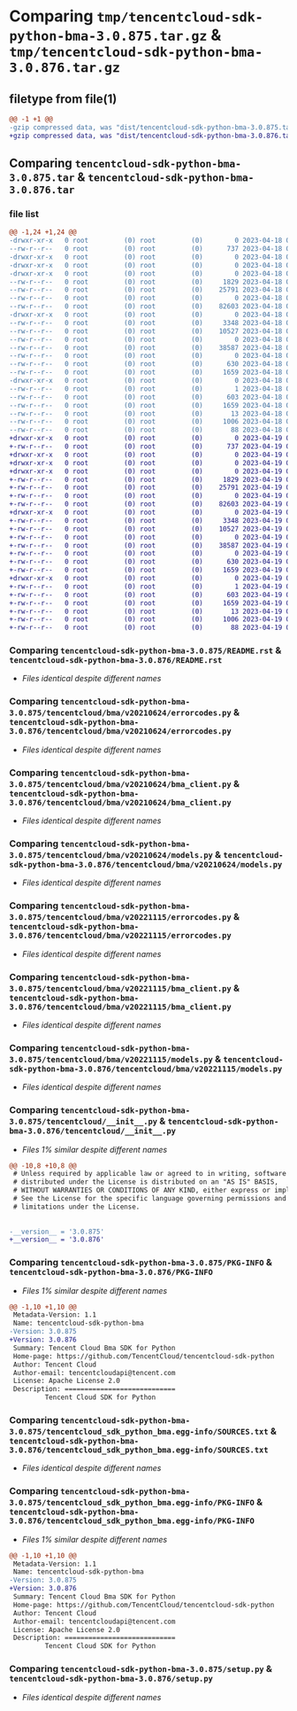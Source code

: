 # Comparing `tmp/tencentcloud-sdk-python-bma-3.0.875.tar.gz` & `tmp/tencentcloud-sdk-python-bma-3.0.876.tar.gz`

## filetype from file(1)

```diff
@@ -1 +1 @@
-gzip compressed data, was "dist/tencentcloud-sdk-python-bma-3.0.875.tar", last modified: Tue Apr 18 00:22:51 2023, max compression
+gzip compressed data, was "dist/tencentcloud-sdk-python-bma-3.0.876.tar", last modified: Wed Apr 19 00:18:13 2023, max compression
```

## Comparing `tencentcloud-sdk-python-bma-3.0.875.tar` & `tencentcloud-sdk-python-bma-3.0.876.tar`

### file list

```diff
@@ -1,24 +1,24 @@
-drwxr-xr-x   0 root         (0) root         (0)        0 2023-04-18 00:22:51.000000 tencentcloud-sdk-python-bma-3.0.875/
--rw-r--r--   0 root         (0) root         (0)      737 2023-04-18 00:22:50.000000 tencentcloud-sdk-python-bma-3.0.875/README.rst
-drwxr-xr-x   0 root         (0) root         (0)        0 2023-04-18 00:22:51.000000 tencentcloud-sdk-python-bma-3.0.875/tencentcloud/
-drwxr-xr-x   0 root         (0) root         (0)        0 2023-04-18 00:22:51.000000 tencentcloud-sdk-python-bma-3.0.875/tencentcloud/bma/
-drwxr-xr-x   0 root         (0) root         (0)        0 2023-04-18 00:22:51.000000 tencentcloud-sdk-python-bma-3.0.875/tencentcloud/bma/v20210624/
--rw-r--r--   0 root         (0) root         (0)     1829 2023-04-18 00:22:50.000000 tencentcloud-sdk-python-bma-3.0.875/tencentcloud/bma/v20210624/errorcodes.py
--rw-r--r--   0 root         (0) root         (0)    25791 2023-04-18 00:22:50.000000 tencentcloud-sdk-python-bma-3.0.875/tencentcloud/bma/v20210624/bma_client.py
--rw-r--r--   0 root         (0) root         (0)        0 2023-04-18 00:22:50.000000 tencentcloud-sdk-python-bma-3.0.875/tencentcloud/bma/v20210624/__init__.py
--rw-r--r--   0 root         (0) root         (0)    82603 2023-04-18 00:22:50.000000 tencentcloud-sdk-python-bma-3.0.875/tencentcloud/bma/v20210624/models.py
-drwxr-xr-x   0 root         (0) root         (0)        0 2023-04-18 00:22:51.000000 tencentcloud-sdk-python-bma-3.0.875/tencentcloud/bma/v20221115/
--rw-r--r--   0 root         (0) root         (0)     3348 2023-04-18 00:22:50.000000 tencentcloud-sdk-python-bma-3.0.875/tencentcloud/bma/v20221115/errorcodes.py
--rw-r--r--   0 root         (0) root         (0)    10527 2023-04-18 00:22:50.000000 tencentcloud-sdk-python-bma-3.0.875/tencentcloud/bma/v20221115/bma_client.py
--rw-r--r--   0 root         (0) root         (0)        0 2023-04-18 00:22:50.000000 tencentcloud-sdk-python-bma-3.0.875/tencentcloud/bma/v20221115/__init__.py
--rw-r--r--   0 root         (0) root         (0)    38587 2023-04-18 00:22:50.000000 tencentcloud-sdk-python-bma-3.0.875/tencentcloud/bma/v20221115/models.py
--rw-r--r--   0 root         (0) root         (0)        0 2023-04-18 00:22:50.000000 tencentcloud-sdk-python-bma-3.0.875/tencentcloud/bma/__init__.py
--rw-r--r--   0 root         (0) root         (0)      630 2023-04-18 00:22:50.000000 tencentcloud-sdk-python-bma-3.0.875/tencentcloud/__init__.py
--rw-r--r--   0 root         (0) root         (0)     1659 2023-04-18 00:22:51.000000 tencentcloud-sdk-python-bma-3.0.875/PKG-INFO
-drwxr-xr-x   0 root         (0) root         (0)        0 2023-04-18 00:22:51.000000 tencentcloud-sdk-python-bma-3.0.875/tencentcloud_sdk_python_bma.egg-info/
--rw-r--r--   0 root         (0) root         (0)        1 2023-04-18 00:22:51.000000 tencentcloud-sdk-python-bma-3.0.875/tencentcloud_sdk_python_bma.egg-info/dependency_links.txt
--rw-r--r--   0 root         (0) root         (0)      603 2023-04-18 00:22:51.000000 tencentcloud-sdk-python-bma-3.0.875/tencentcloud_sdk_python_bma.egg-info/SOURCES.txt
--rw-r--r--   0 root         (0) root         (0)     1659 2023-04-18 00:22:51.000000 tencentcloud-sdk-python-bma-3.0.875/tencentcloud_sdk_python_bma.egg-info/PKG-INFO
--rw-r--r--   0 root         (0) root         (0)       13 2023-04-18 00:22:51.000000 tencentcloud-sdk-python-bma-3.0.875/tencentcloud_sdk_python_bma.egg-info/top_level.txt
--rw-r--r--   0 root         (0) root         (0)     1006 2023-04-18 00:22:50.000000 tencentcloud-sdk-python-bma-3.0.875/setup.py
--rw-r--r--   0 root         (0) root         (0)       88 2023-04-18 00:22:51.000000 tencentcloud-sdk-python-bma-3.0.875/setup.cfg
+drwxr-xr-x   0 root         (0) root         (0)        0 2023-04-19 00:18:13.000000 tencentcloud-sdk-python-bma-3.0.876/
+-rw-r--r--   0 root         (0) root         (0)      737 2023-04-19 00:18:12.000000 tencentcloud-sdk-python-bma-3.0.876/README.rst
+drwxr-xr-x   0 root         (0) root         (0)        0 2023-04-19 00:18:13.000000 tencentcloud-sdk-python-bma-3.0.876/tencentcloud/
+drwxr-xr-x   0 root         (0) root         (0)        0 2023-04-19 00:18:13.000000 tencentcloud-sdk-python-bma-3.0.876/tencentcloud/bma/
+drwxr-xr-x   0 root         (0) root         (0)        0 2023-04-19 00:18:13.000000 tencentcloud-sdk-python-bma-3.0.876/tencentcloud/bma/v20210624/
+-rw-r--r--   0 root         (0) root         (0)     1829 2023-04-19 00:18:12.000000 tencentcloud-sdk-python-bma-3.0.876/tencentcloud/bma/v20210624/errorcodes.py
+-rw-r--r--   0 root         (0) root         (0)    25791 2023-04-19 00:18:12.000000 tencentcloud-sdk-python-bma-3.0.876/tencentcloud/bma/v20210624/bma_client.py
+-rw-r--r--   0 root         (0) root         (0)        0 2023-04-19 00:18:12.000000 tencentcloud-sdk-python-bma-3.0.876/tencentcloud/bma/v20210624/__init__.py
+-rw-r--r--   0 root         (0) root         (0)    82603 2023-04-19 00:18:12.000000 tencentcloud-sdk-python-bma-3.0.876/tencentcloud/bma/v20210624/models.py
+drwxr-xr-x   0 root         (0) root         (0)        0 2023-04-19 00:18:13.000000 tencentcloud-sdk-python-bma-3.0.876/tencentcloud/bma/v20221115/
+-rw-r--r--   0 root         (0) root         (0)     3348 2023-04-19 00:18:12.000000 tencentcloud-sdk-python-bma-3.0.876/tencentcloud/bma/v20221115/errorcodes.py
+-rw-r--r--   0 root         (0) root         (0)    10527 2023-04-19 00:18:12.000000 tencentcloud-sdk-python-bma-3.0.876/tencentcloud/bma/v20221115/bma_client.py
+-rw-r--r--   0 root         (0) root         (0)        0 2023-04-19 00:18:12.000000 tencentcloud-sdk-python-bma-3.0.876/tencentcloud/bma/v20221115/__init__.py
+-rw-r--r--   0 root         (0) root         (0)    38587 2023-04-19 00:18:12.000000 tencentcloud-sdk-python-bma-3.0.876/tencentcloud/bma/v20221115/models.py
+-rw-r--r--   0 root         (0) root         (0)        0 2023-04-19 00:18:12.000000 tencentcloud-sdk-python-bma-3.0.876/tencentcloud/bma/__init__.py
+-rw-r--r--   0 root         (0) root         (0)      630 2023-04-19 00:18:12.000000 tencentcloud-sdk-python-bma-3.0.876/tencentcloud/__init__.py
+-rw-r--r--   0 root         (0) root         (0)     1659 2023-04-19 00:18:13.000000 tencentcloud-sdk-python-bma-3.0.876/PKG-INFO
+drwxr-xr-x   0 root         (0) root         (0)        0 2023-04-19 00:18:13.000000 tencentcloud-sdk-python-bma-3.0.876/tencentcloud_sdk_python_bma.egg-info/
+-rw-r--r--   0 root         (0) root         (0)        1 2023-04-19 00:18:13.000000 tencentcloud-sdk-python-bma-3.0.876/tencentcloud_sdk_python_bma.egg-info/dependency_links.txt
+-rw-r--r--   0 root         (0) root         (0)      603 2023-04-19 00:18:13.000000 tencentcloud-sdk-python-bma-3.0.876/tencentcloud_sdk_python_bma.egg-info/SOURCES.txt
+-rw-r--r--   0 root         (0) root         (0)     1659 2023-04-19 00:18:13.000000 tencentcloud-sdk-python-bma-3.0.876/tencentcloud_sdk_python_bma.egg-info/PKG-INFO
+-rw-r--r--   0 root         (0) root         (0)       13 2023-04-19 00:18:13.000000 tencentcloud-sdk-python-bma-3.0.876/tencentcloud_sdk_python_bma.egg-info/top_level.txt
+-rw-r--r--   0 root         (0) root         (0)     1006 2023-04-19 00:18:12.000000 tencentcloud-sdk-python-bma-3.0.876/setup.py
+-rw-r--r--   0 root         (0) root         (0)       88 2023-04-19 00:18:13.000000 tencentcloud-sdk-python-bma-3.0.876/setup.cfg
```

### Comparing `tencentcloud-sdk-python-bma-3.0.875/README.rst` & `tencentcloud-sdk-python-bma-3.0.876/README.rst`

 * *Files identical despite different names*

### Comparing `tencentcloud-sdk-python-bma-3.0.875/tencentcloud/bma/v20210624/errorcodes.py` & `tencentcloud-sdk-python-bma-3.0.876/tencentcloud/bma/v20210624/errorcodes.py`

 * *Files identical despite different names*

### Comparing `tencentcloud-sdk-python-bma-3.0.875/tencentcloud/bma/v20210624/bma_client.py` & `tencentcloud-sdk-python-bma-3.0.876/tencentcloud/bma/v20210624/bma_client.py`

 * *Files identical despite different names*

### Comparing `tencentcloud-sdk-python-bma-3.0.875/tencentcloud/bma/v20210624/models.py` & `tencentcloud-sdk-python-bma-3.0.876/tencentcloud/bma/v20210624/models.py`

 * *Files identical despite different names*

### Comparing `tencentcloud-sdk-python-bma-3.0.875/tencentcloud/bma/v20221115/errorcodes.py` & `tencentcloud-sdk-python-bma-3.0.876/tencentcloud/bma/v20221115/errorcodes.py`

 * *Files identical despite different names*

### Comparing `tencentcloud-sdk-python-bma-3.0.875/tencentcloud/bma/v20221115/bma_client.py` & `tencentcloud-sdk-python-bma-3.0.876/tencentcloud/bma/v20221115/bma_client.py`

 * *Files identical despite different names*

### Comparing `tencentcloud-sdk-python-bma-3.0.875/tencentcloud/bma/v20221115/models.py` & `tencentcloud-sdk-python-bma-3.0.876/tencentcloud/bma/v20221115/models.py`

 * *Files identical despite different names*

### Comparing `tencentcloud-sdk-python-bma-3.0.875/tencentcloud/__init__.py` & `tencentcloud-sdk-python-bma-3.0.876/tencentcloud/__init__.py`

 * *Files 1% similar despite different names*

```diff
@@ -10,8 +10,8 @@
 # Unless required by applicable law or agreed to in writing, software
 # distributed under the License is distributed on an "AS IS" BASIS,
 # WITHOUT WARRANTIES OR CONDITIONS OF ANY KIND, either express or implied.
 # See the License for the specific language governing permissions and
 # limitations under the License.
 
 
-__version__ = '3.0.875'
+__version__ = '3.0.876'
```

### Comparing `tencentcloud-sdk-python-bma-3.0.875/PKG-INFO` & `tencentcloud-sdk-python-bma-3.0.876/PKG-INFO`

 * *Files 1% similar despite different names*

```diff
@@ -1,10 +1,10 @@
 Metadata-Version: 1.1
 Name: tencentcloud-sdk-python-bma
-Version: 3.0.875
+Version: 3.0.876
 Summary: Tencent Cloud Bma SDK for Python
 Home-page: https://github.com/TencentCloud/tencentcloud-sdk-python
 Author: Tencent Cloud
 Author-email: tencentcloudapi@tencent.com
 License: Apache License 2.0
 Description: ============================
         Tencent Cloud SDK for Python
```

### Comparing `tencentcloud-sdk-python-bma-3.0.875/tencentcloud_sdk_python_bma.egg-info/SOURCES.txt` & `tencentcloud-sdk-python-bma-3.0.876/tencentcloud_sdk_python_bma.egg-info/SOURCES.txt`

 * *Files identical despite different names*

### Comparing `tencentcloud-sdk-python-bma-3.0.875/tencentcloud_sdk_python_bma.egg-info/PKG-INFO` & `tencentcloud-sdk-python-bma-3.0.876/tencentcloud_sdk_python_bma.egg-info/PKG-INFO`

 * *Files 1% similar despite different names*

```diff
@@ -1,10 +1,10 @@
 Metadata-Version: 1.1
 Name: tencentcloud-sdk-python-bma
-Version: 3.0.875
+Version: 3.0.876
 Summary: Tencent Cloud Bma SDK for Python
 Home-page: https://github.com/TencentCloud/tencentcloud-sdk-python
 Author: Tencent Cloud
 Author-email: tencentcloudapi@tencent.com
 License: Apache License 2.0
 Description: ============================
         Tencent Cloud SDK for Python
```

### Comparing `tencentcloud-sdk-python-bma-3.0.875/setup.py` & `tencentcloud-sdk-python-bma-3.0.876/setup.py`

 * *Files identical despite different names*

